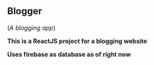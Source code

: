 ## Blogger
(*A blogging app*)

**This is a ReactJS project for a blogging website**

**Uses firebase as database as of right now**